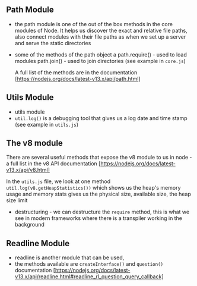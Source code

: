 ## Path Module

- the path module is one of the out of the box methods in the core modules of Node. It helps us discover the exact and relative file paths, also connect modules with their file paths as when we set up a server and serve the static directories
- some of the methods of the path object a
  path.require() - used to load modules
  path.join() - used to join directories (see example in `core.js`)

  A full list of the methods are in the documentation [https://nodejs.org/docs/latest-v13.x/api/path.html]

## Utils Module

- utils module
- `util.log()` is a debugging tool that gives us a log date and time stamp (see example in `utils.js`)

## The v8 module

There are several useful methods that expose the v8 module to us in node - a full list in the v8 API documentation [https://nodejs.org/docs/latest-v13.x/api/v8.html]

In the `utils.js` file, we look at one method `util.log(v8.getHeapStatistics())` which shows us the heap's memory usage and memory stats gives us the physical size, available size, the heap size limit

- destructuring - we can destructure the `require` method, this is what we see in modern frameworks where there is a transpiler working in the background

## Readline Module

- readline is another module that can be used,
- the methods available are `createInterface()` and `question()` documentation [https://nodejs.org/docs/latest-v13.x/api/readline.html#readline_rl_question_query_callback]
